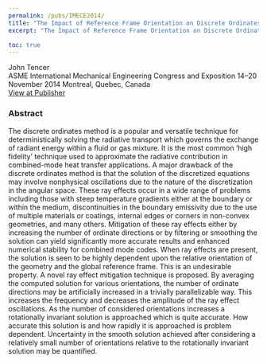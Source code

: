 ```yaml
---
permalink: /pubs/IMECE2014/
title: "The Impact of Reference Frame Orientation on Discrete Ordinates Solutions in the Presence of Ray Effects and a Related Mitigation Technique"
excerpt: "The Impact of Reference Frame Orientation on Discrete Ordinates Solutions in the Presence of Ray Effects and a Related Mitigation Technique"

toc: true
---
```


John Tencer   
ASME International Mechanical Engineering Congress and Exposition 14–20 November 2014 Montreal, Quebec, Canada       
[View at Publisher](https://asmedigitalcollection.asme.org/IMECE/proceedings-abstract/IMECE2014/46552/V08AT10A017/256380)  

### Abstract

The discrete ordinates method is a popular and versatile technique for deterministically solving the radiative transport which governs the exchange of radiant energy within a fluid or gas mixture. It is the most common ‘high fidelity’ technique used to approximate the radiative contribution in combined-mode heat transfer applications. A major drawback of the discrete ordinates method is that the solution of the discretized equations may involve nonphysical oscillations due to the nature of the discretization in the angular space. These ray effects occur in a wide range of problems including those with steep temperature gradients either at the boundary or within the medium, discontinuities in the boundary emissivity due to the use of multiple materials or coatings, internal edges or corners in non-convex geometries, and many others. Mitigation of these ray effects either by increasing the number of ordinate directions or by filtering or smoothing the solution can yield significantly more accurate results and enhanced numerical stability for combined mode codes. When ray effects are present, the solution is seen to be highly dependent upon the relative orientation of the geometry and the global reference frame. This is an undesirable property. A novel ray effect mitigation technique is proposed. By averaging the computed solution for various orientations, the number of ordinate directions may be artificially increased in a trivially parallelizable way. This increases the frequency and decreases the amplitude of the ray effect oscillations. As the number of considered orientations increases a rotationally invariant solution is approached which is quite accurate. How accurate this solution is and how rapidly it is approached is problem dependent. Uncertainty in the smooth solution achieved after considering a relatively small number of orientations relative to the rotationally invariant solution may be quantified.